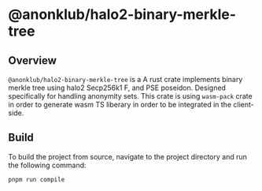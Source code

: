 # @anonklub/halo2-binary-merkle-tree

## Overview

`@anonklub/halo2-binary-merkle-tree` is a A rust crate implements binary merkle tree using halo2 Secp256k1 F, and PSE poseidon. Designed specifically for handling anonymity sets. This crate is using `wasm-pack` crate in order to generate wasm TS liberary in order to be integrated in the client-side.

## Build

To build the project from source, navigate to the project directory and run the following command:

```shell
pnpm run compile
```
